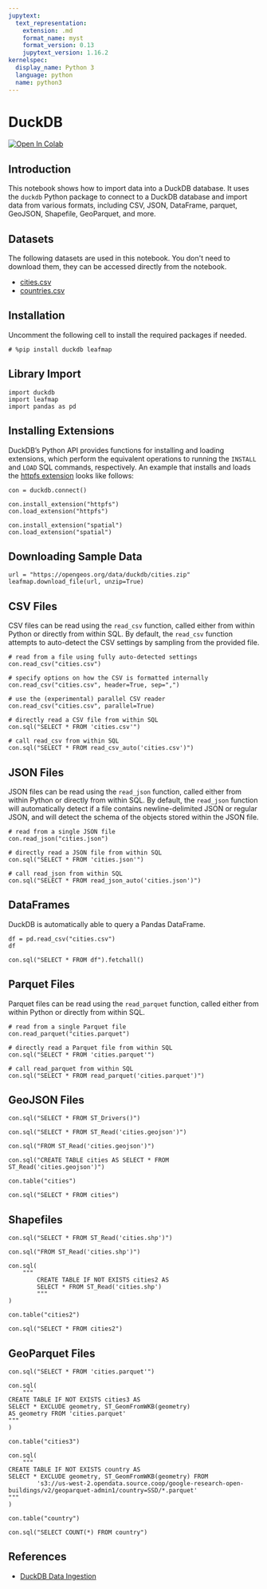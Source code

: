 ```yaml
---
jupytext:
  text_representation:
    extension: .md
    format_name: myst
    format_version: 0.13
    jupytext_version: 1.16.2
kernelspec:
  display_name: Python 3
  language: python
  name: python3
---
```


# DuckDB

[![Open In Colab](https://colab.research.google.com/assets/colab-badge.svg)](https://colab.research.google.com/github/giswqs/geog-312/blob/main/book/geospatial/duckdb.ipynb)

## Introduction

This notebook shows how to import data into a DuckDB database. It uses the `duckdb` Python package to connect to a DuckDB database and import data from various formats, including CSV, JSON, DataFrame, parquet, GeoJSON, Shapefile, GeoParquet, and more.

## Datasets

The following datasets are used in this notebook. You don't need to download them, they can be accessed directly from the notebook.

- [cities.csv](https://opengeos.org/data/duckdb/cities.csv)
- [countries.csv](https://opengeos.org/data/duckdb/countries.csv)

## Installation

Uncomment the following cell to install the required packages if needed.

```{code-cell} ipython3
# %pip install duckdb leafmap
```

## Library Import

```{code-cell} ipython3
import duckdb
import leafmap
import pandas as pd
```

## Installing Extensions

DuckDB’s Python API provides functions for installing and loading extensions, which perform the equivalent operations to running the `INSTALL` and `LOAD` SQL commands, respectively. An example that installs and loads the [httpfs extension](https://duckdb.org/docs/extensions/httpfs) looks like follows:

```{code-cell} ipython3
con = duckdb.connect()
```

```{code-cell} ipython3
con.install_extension("httpfs")
con.load_extension("httpfs")
```

```{code-cell} ipython3
con.install_extension("spatial")
con.load_extension("spatial")
```

## Downloading Sample Data

```{code-cell} ipython3
url = "https://opengeos.org/data/duckdb/cities.zip"
leafmap.download_file(url, unzip=True)
```

## CSV Files

CSV files can be read using the `read_csv` function, called either from within Python or directly from within SQL. By default, the `read_csv` function attempts to auto-detect the CSV settings by sampling from the provided file.

```{code-cell} ipython3
# read from a file using fully auto-detected settings
con.read_csv("cities.csv")
```

```{code-cell} ipython3
# specify options on how the CSV is formatted internally
con.read_csv("cities.csv", header=True, sep=",")
```

```{code-cell} ipython3
# use the (experimental) parallel CSV reader
con.read_csv("cities.csv", parallel=True)
```

```{code-cell} ipython3
# directly read a CSV file from within SQL
con.sql("SELECT * FROM 'cities.csv'")
```

```{code-cell} ipython3
# call read_csv from within SQL
con.sql("SELECT * FROM read_csv_auto('cities.csv')")
```

## JSON Files

JSON files can be read using the `read_json` function, called either from within Python or directly from within SQL. By default, the `read_json` function will automatically detect if a file contains newline-delimited JSON or regular JSON, and will detect the schema of the objects stored within the JSON file.

```{code-cell} ipython3
# read from a single JSON file
con.read_json("cities.json")
```

```{code-cell} ipython3
# directly read a JSON file from within SQL
con.sql("SELECT * FROM 'cities.json'")
```

```{code-cell} ipython3
# call read_json from within SQL
con.sql("SELECT * FROM read_json_auto('cities.json')")
```

## DataFrames

DuckDB is automatically able to query a Pandas DataFrame.

```{code-cell} ipython3
df = pd.read_csv("cities.csv")
df
```

```{code-cell} ipython3
con.sql("SELECT * FROM df").fetchall()
```

## Parquet Files

Parquet files can be read using the `read_parquet` function, called either from within Python or directly from within SQL.

```{code-cell} ipython3
# read from a single Parquet file
con.read_parquet("cities.parquet")
```

```{code-cell} ipython3
# directly read a Parquet file from within SQL
con.sql("SELECT * FROM 'cities.parquet'")
```

```{code-cell} ipython3
# call read_parquet from within SQL
con.sql("SELECT * FROM read_parquet('cities.parquet')")
```

## GeoJSON Files

```{code-cell} ipython3
con.sql("SELECT * FROM ST_Drivers()")
```

```{code-cell} ipython3
con.sql("SELECT * FROM ST_Read('cities.geojson')")
```

```{code-cell} ipython3
con.sql("FROM ST_Read('cities.geojson')")
```

```{code-cell} ipython3
con.sql("CREATE TABLE cities AS SELECT * FROM ST_Read('cities.geojson')")
```

```{code-cell} ipython3
con.table("cities")
```

```{code-cell} ipython3
con.sql("SELECT * FROM cities")
```

## Shapefiles

```{code-cell} ipython3
con.sql("SELECT * FROM ST_Read('cities.shp')")
```

```{code-cell} ipython3
con.sql("FROM ST_Read('cities.shp')")
```

```{code-cell} ipython3
con.sql(
    """
        CREATE TABLE IF NOT EXISTS cities2 AS
        SELECT * FROM ST_Read('cities.shp')
        """
)
```

```{code-cell} ipython3
con.table("cities2")
```

```{code-cell} ipython3
con.sql("SELECT * FROM cities2")
```

## GeoParquet Files

```{code-cell} ipython3
con.sql("SELECT * FROM 'cities.parquet'")
```

```{code-cell} ipython3
con.sql(
    """
CREATE TABLE IF NOT EXISTS cities3 AS
SELECT * EXCLUDE geometry, ST_GeomFromWKB(geometry)
AS geometry FROM 'cities.parquet'
"""
)
```

```{code-cell} ipython3
con.table("cities3")
```

```{code-cell} ipython3
con.sql(
    """
CREATE TABLE IF NOT EXISTS country AS
SELECT * EXCLUDE geometry, ST_GeomFromWKB(geometry) FROM
        's3://us-west-2.opendata.source.coop/google-research-open-buildings/v2/geoparquet-admin1/country=SSD/*.parquet'
"""
)
```

```{code-cell} ipython3
con.table("country")
```

```{code-cell} ipython3
con.sql("SELECT COUNT(*) FROM country")
```

## References

- [DuckDB Data Ingestion](https://duckdb.org/docs/api/python/data_ingestion)
